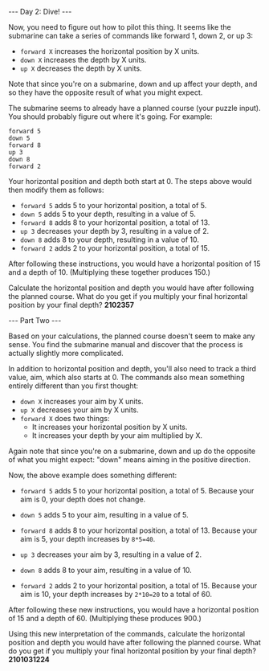 --- Day 2: Dive! ---

Now, you need to figure out how to pilot this thing.
It seems like the submarine can take a series of commands like forward 1, down
2, or up 3:

+ `forward X` increases the horizontal position by X units.
+ `down X` increases the depth by X units.
+ `up X` decreases the depth by X units.

Note that since you're on a submarine, down and up affect your depth, and so
they have the opposite result of what you might expect.

The submarine seems to already have a planned course (your puzzle input). You
should probably figure out where it's going. For example:

```
forward 5
down 5
forward 8
up 3
down 8
forward 2
```

Your horizontal position and depth both start at 0. The steps above would then
modify them as follows:

+ `forward 5` adds 5 to your horizontal position, a total of 5.
+ `down 5` adds 5 to your depth, resulting in a value of 5.
+ `forward 8` adds 8 to your horizontal position, a total of 13.
+ `up 3` decreases your depth by 3, resulting in a value of 2.
+ `down 8` adds 8 to your depth, resulting in a value of 10.
+ `forward 2` adds 2 to your horizontal position, a total of 15.

After following these instructions, you would have a horizontal position of 15
and a depth of 10. (Multiplying these together produces 150.)

Calculate the horizontal position and depth you would have after following the
planned course. What do you get if you multiply your final horizontal position
by your final depth?  **2102357**

--- Part Two ---

Based on your calculations, the planned course doesn't seem to make any sense.
You find the submarine manual and discover that the process is actually
slightly more complicated.

In addition to horizontal position and depth, you'll also need to track a third
value, aim, which also starts at 0. The commands also mean something entirely
different than you first thought:

+ `down X` increases your aim by X units.
+ `up X` decreases your aim by X units.
+ `forward X` does two things:
    - It increases your horizontal position by X units.
    - It increases your depth by your aim multiplied by X.

Again note that since you're on a submarine, down and up do the opposite of
what you might expect: "down" means aiming in the positive direction.

Now, the above example does something different:

+ `forward 5` adds 5 to your horizontal position, a total of 5. Because your aim
  is 0, your depth does not change.

+ `down 5` adds 5 to your aim, resulting in a value of 5.
+ `forward 8` adds 8 to your horizontal position, a total of 13. Because your aim
  is 5, your depth increases by `8*5=40`.

+ `up 3` decreases your aim by 3, resulting in a value of 2.
+ `down 8` adds 8 to your aim, resulting in a value of 10.
+ `forward 2` adds 2 to your horizontal position, a total of 15. Because your aim
  is 10, your depth increases by `2*10=20` to a total of 60.

After following these new instructions, you would have a horizontal position of
15 and a depth of 60. (Multiplying these produces 900.)

Using this new interpretation of the commands, calculate the horizontal
position and depth you would have after following the planned course. What do
you get if you multiply your final horizontal position by your final depth?
**2101031224**
